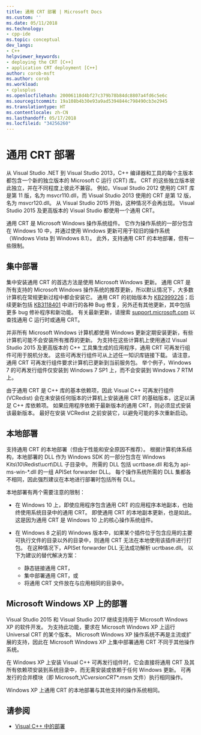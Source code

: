 ```yaml
---
title: 通用 CRT 部署 | Microsoft Docs
ms.custom: ''
ms.date: 05/11/2018
ms.technology:
- cpp-ide
ms.topic: conceptual
dev_langs:
- C++
helpviewer_keywords:
- deploying the CRT [C++]
- application CRT deployment [C++]
author: corob-msft
ms.author: corob
ms.workload:
- cplusplus
ms.openlocfilehash: 20006118d4bf27c379b78b84dc8807a4fd6c5e6c
ms.sourcegitcommit: 19a108b4b30e93a9ad5394844c798490cb3e2945
ms.translationtype: HT
ms.contentlocale: zh-CN
ms.lasthandoff: 05/17/2018
ms.locfileid: "34256260"
---
```

# <a name="universal-crt-deployment"></a>通用 CRT 部署

从 Visual Studio .NET 到 Visual Studio 2013，C++ 编译器和工具的每个主版本都包含一个新的独立版本的 Microsoft C 运行 (CRT) 库。 CRT 的这些独立版本彼此独立，并在不同程度上彼此不兼容。 例如，Visual Studio 2012 使用的 CRT 库是第 11 版，名为 msvcr110.dll，而 Visual Studio 2013 使用的 CRT 是第 12 版，名为 msvcr120.dll。 从 Visual Studio 2015 开始，这种情况不会再出现。 Visual Studio 2015 及更高版本的 Visual Studio 都使用一个通用 CRT。

通用 CRT 是 Microsoft Windows 操作系统组件。 它作为操作系统的一部分包含在 Windows 10 中，并通过使用 Windows 更新可用于较旧的操作系统（Windows Vista 到 Windows 8.1）。 此外，支持通用 CRT 的本地部署，但有一些限制。

## <a name="central-deployment"></a>集中部署

集中安装通用 CRT 的首选方法是使用 Microsoft Windows 更新。 通用 CRT 是所有支持的 Microsoft Windows 操作系统的推荐更新，所以默认情况下，大多数计算机在常规更新过程中都会安装它。 通用 CRT 的初始版本为 [KB2999226](https://support.microsoft.com/en-us/kb/2999226)；后续更新包括 [KB3118401](https://support.microsoft.com/en-us/kb/3118401) 中进行的各种 Bug 修复，另外还有其他更新，其中包括更多 bug 修补程序和新功能。 有关最新更新，请搜索 [support.microsoft.com](https://support.microsoft.com) 以查找通用 C 运行时或通用 CRT。

并非所有 Microsoft Windows 计算机都使用 Windows 更新定期安装更新，有些计算机可能不会安装所有推荐的更新。 为支持在这些计算机上使用通过 Visual Studio 2015 及更高版本的 C++ 工具集生成的应用程序，通用 CRT 可再发行组件可用于脱机分发。 这些可再发行组件可从上述任一知识库链接下载。 请注意，通用 CRT 可再发行组件要求计算机已更新到当前服务包。 举个例子，Windows 7 的可再发行组件仅安装到 Windows 7 SP1 上，而不会安装到 Windows 7 RTM 上。

由于通用 CRT 是 C++ 库的基本依赖项，因此 Visual C++ 可再发行组件 (VCRedist) 会在未安装任何版本的计算机上安装通用 CRT 的基础版本，这足以满足 C++ 库依赖项。 如果应用程序依赖于最新版本的通用 CRT，则必须显式安装该最新版本。 最好在安装 VCRedist 之前安装它，以避免可能的多次重新启动。

## <a name="local-deployment"></a>本地部署

支持通用 CRT 的本地部署（但由于性能和安全原因不推荐）。  根据计算机体系结构，本地部署的 DLL 作为 Windows SDK 的一部分包含在 Windows Kits\\10\\Redist\\ucrt\\DLL 子目录中。 所需的 DLL 包括 ucrtbase.dll 和名为 api-ms-win-\*.dll 的一组 APISet forwarder DLL。 每个操作系统所需的 DLL 集都各不相同，因此强烈建议在本地进行部署时包括所有 DLL。

本地部署有两个需要注意的限制：

- 在 Windows 10 上，即使应用程序包含通用 CRT 的应用程序本地副本，也始终使用系统目录中的通用 CRT。 即使通用 CRT 的本地副本更新，也是如此。 这是因为通用 CRT 是 Windows 10 上的核心操作系统组件。

- 在 Windows 8 之前的 Windows 版本中，如果某个插件位于包含应用的主要可执行文件的目录以外的目录中，则通用 CRT 无法在本地使用该插件进行打包。 在这种情况下，APISet forwarder DLL 无法成功解析 ucrtbase.dll。 以下为建议的替代解决方案：

  - 静态链接通用 CRT，
  - 集中部署通用 CRT，或
  - 将通用 CRT 文件放在与应用相同的目录中。

## <a name="deployment-on-microsoft-windows-xp"></a>Microsoft Windows XP 上的部署

Visual Studio 2015 和 Visual Studio 2017 继续支持用于 Microsoft Windows XP 的软件开发。 为支持此功能，要求在 Microsoft Windows XP 上运行 Universal CRT 的某个版本。 Microsoft Windows XP 操作系统不再是主流或扩展的支持，因此在 Microsoft Windows XP 上集中部署通用 CRT 不同于其他操作系统。

在 Windows XP 上安装 Visual C++ 可再发行组件时，它会直接将通用 CRT 及其所有依赖项安装到系统目录中，而无需安装或依赖于任何 Windows 更新。 可再发行的合并模块（即 Microsoft_VC*version*_CRT_\*.msm 文件）执行相同操作。

Windows XP 上通用 CRT 的本地部署与其他支持的操作系统相同。

## <a name="see-also"></a>请参阅

- [Visual C++ 中的部署](deployment-in-visual-cpp.md)
